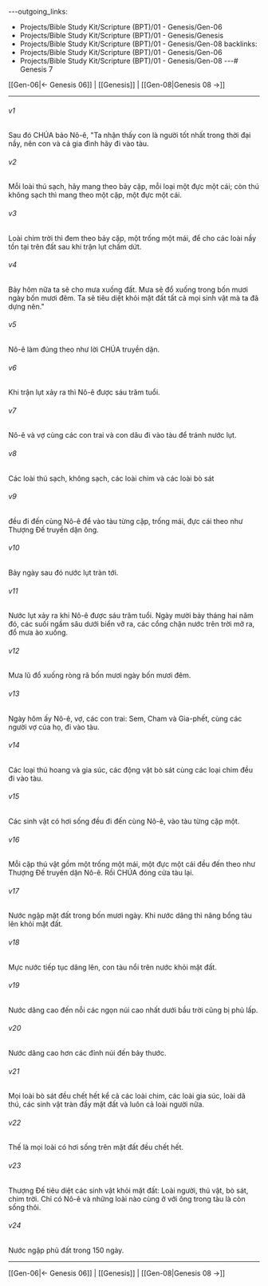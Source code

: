 ---outgoing_links:
  - Projects/Bible Study Kit/Scripture (BPT)/01 - Genesis/Gen-06
  - Projects/Bible Study Kit/Scripture (BPT)/01 - Genesis/Genesis
  - Projects/Bible Study Kit/Scripture (BPT)/01 - Genesis/Gen-08
backlinks:
  - Projects/Bible Study Kit/Scripture (BPT)/01 - Genesis/Gen-06
  - Projects/Bible Study Kit/Scripture (BPT)/01 - Genesis/Gen-08
---# Genesis 7

[[Gen-06|← Genesis 06]] | [[Genesis]] | [[Gen-08|Genesis 08 →]]
***



###### v1 
Sau đó CHÚA bảo Nô-ê, "Ta nhận thấy con là người tốt nhất trong thời đại nầy, nên con và cả gia đình hãy đi vào tàu. 

###### v2 
Mỗi loài thú sạch, hãy mang theo bảy cặp, mỗi loại một đực một cái; còn thú không sạch thì mang theo một cặp, một đực một cái. 

###### v3 
Loài chim trời thì đem theo bảy cặp, một trống một mái, để cho các loài nầy tồn tại trên đất sau khi trận lụt chấm dứt. 

###### v4 
Bảy hôm nữa ta sẽ cho mưa xuống đất. Mưa sẽ đổ xuống trong bốn mươi ngày bốn mươi đêm. Ta sẽ tiêu diệt khỏi mặt đất tất cả mọi sinh vật mà ta đã dựng nên." 

###### v5 
Nô-ê làm đúng theo như lời CHÚA truyền dặn. 

###### v6 
Khi trận lụt xảy ra thì Nô-ê được sáu trăm tuổi. 

###### v7 
Nô-ê và vợ cùng các con trai và con dâu đi vào tàu để tránh nước lụt. 

###### v8 
Các loài thú sạch, không sạch, các loài chim và các loài bò sát 

###### v9 
đều đi đến cùng Nô-ê để vào tàu từng cặp, trống mái, đực cái theo như Thượng Đế truyền dặn ông. 

###### v10 
Bảy ngày sau đó nước lụt tràn tới. 

###### v11 
Nước lụt xảy ra khi Nô-ê được sáu trăm tuổi. Ngày mười bảy tháng hai năm đó, các suối ngầm sâu dưới biển vỡ ra, các cổng chận nước trên trời mở ra, đổ mưa ào xuống. 

###### v12 
Mưa lũ đổ xuống ròng rã bốn mươi ngày bốn mươi đêm. 

###### v13 
Ngày hôm ấy Nô-ê, vợ, các con trai: Sem, Cham và Gia-phết, cùng các người vợ của họ, đi vào tàu. 

###### v14 
Các loại thú hoang và gia súc, các động vật bò sát cùng các loại chim đều đi vào tàu. 

###### v15 
Các sinh vật có hơi sống đều đi đến cùng Nô-ê, vào tàu từng cặp một. 

###### v16 
Mỗi cặp thú vật gồm một trống một mái, một đực một cái đều đến theo như Thượng Đế truyền dặn Nô-ê. Rồi CHÚA đóng cửa tàu lại. 

###### v17 
Nước ngập mặt đất trong bốn mươi ngày. Khi nước dâng thì nâng bổng tàu lên khỏi mặt đất. 

###### v18 
Mực nước tiếp tục dâng lên, con tàu nổi trên nước khỏi mặt đất. 

###### v19 
Nước dâng cao đến nỗi các ngọn núi cao nhất dưới bầu trời cũng bị phủ lấp. 

###### v20 
Nước dâng cao hơn các đỉnh núi đến bảy thước. 

###### v21 
Mọi loài bò sát đều chết hết kể cả các loài chim, các loài gia súc, loài dã thú, các sinh vật tràn đầy mặt đất và luôn cả loài người nữa. 

###### v22 
Thế là mọi loài có hơi sống trên mặt đất đều chết hết. 

###### v23 
Thượng Đế tiêu diệt các sinh vật khỏi mặt đất: Loài người, thú vật, bò sát, chim trời. Chỉ có Nô-ê và những loài nào cùng ở với ông trong tàu là còn sống thôi. 

###### v24 
Nước ngập phủ đất trong 150 ngày.

***
[[Gen-06|← Genesis 06]] | [[Genesis]] | [[Gen-08|Genesis 08 →]]

